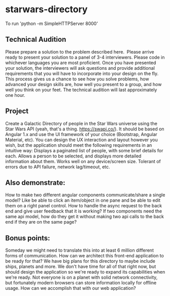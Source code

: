 # starwars-directory
To run 'python -m SimpleHTTPServer 8000'

## Technical Audition
Please prepare a solution to the problem described here.  Please arrive ready to present your solution to a panel of 3-4 interviewers. Please code in whichever languages you are most proficient.
Once you have presented your solution, the interviewers will ask questions and provide additional requirements that you will have to incorporate into your design on the fly. This process gives us a chance to see how you solve problems, how advanced your design skills are, how well you present to a group, and how well you think on your feet. The technical audition will last approximately one hour.

## Project
Create a Galactic Directory of people in the Star Wars universe using the Star Wars API (yeah, that's a thing. https://swapi.co/). It should be based on Angular 1.x and use the UI framework of your choice (Bootstrap, Angular Material, etc). You can design the UX interaction and layout however you wish, but the application should meet the following requirements in an intuitive way:
Displays a paginated list of people, with some brief details for each.
Allows a person to be selected, and displays more detailed information about them.
Works well on any device/screen size.
Tolerant of errors due to API failure, network lag/timeout, etc.

## Also demonstrate:
How to make two different angular components communicate/share a single model?
Like be able to click an item/object in one pane and be able to edit them on a right panel control.
How to handle the async request to the back end and give user feedback that it is working?
If two components need the same api model, how do they get it without making two api calls to the back end if they are on the same page?

## Bonus points:
Someday we might need to translate this into at least 6 million different forms of communication. How can we architect this front-end application to be ready for that?
We have big plans for this directory to maybe include ships, planets and more. We don't have time for all of that right now, but should design the application so we're ready to expand its capabilities when we're ready.
Not everyone is on a planet with solid network connectivity, but fortunately modern browsers can store information locally for offline usage. How can we accomplish that with our web application?
